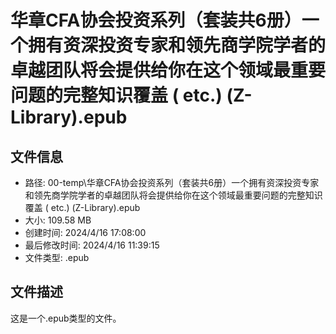 ﻿# 华章CFA协会投资系列（套装共6册）一个拥有资深投资专家和领先商学院学者的卓越团队将会提供给你在这个领域最重要问题的完整知识覆盖 ( etc.) (Z-Library).epub

## 文件信息
- 路径: 00-temp\华章CFA协会投资系列（套装共6册）一个拥有资深投资专家和领先商学院学者的卓越团队将会提供给你在这个领域最重要问题的完整知识覆盖 ( etc.) (Z-Library).epub
- 大小: 109.58 MB
- 创建时间: 2024/4/16 17:08:00
- 最后修改时间: 2024/4/16 11:39:15
- 文件类型: .epub

## 文件描述
这是一个.epub类型的文件。

